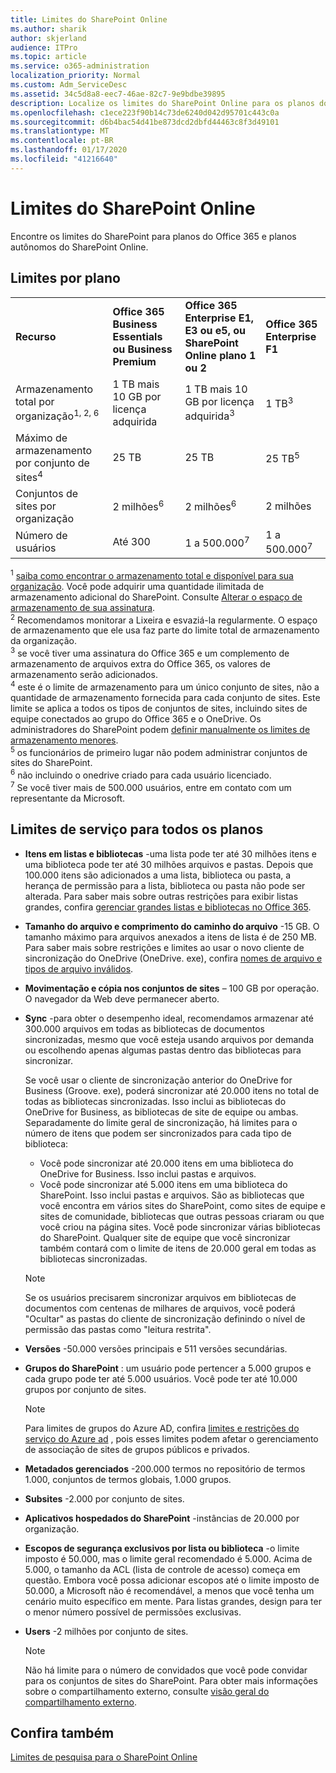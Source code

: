 ```yaml
---
title: Limites do SharePoint Online
ms.author: sharik
author: skjerland
audience: ITPro
ms.topic: article
ms.service: o365-administration
localization_priority: Normal
ms.custom: Adm_ServiceDesc
ms.assetid: 34c5d8a8-eec7-46ae-82c7-9e9bdbe39895
description: Localize os limites do SharePoint Online para os planos do Office 365 Enterprise e os planos autônomos.
ms.openlocfilehash: c1ece223f90b14c73de6240d042d95701c443c0a
ms.sourcegitcommit: d6b4bac54d41be873dcd2dbfd44463c8f3d49101
ms.translationtype: MT
ms.contentlocale: pt-BR
ms.lasthandoff: 01/17/2020
ms.locfileid: "41216640"
---
```

# <a name="sharepoint-online-limits"></a>Limites do SharePoint Online

Encontre os limites do SharePoint para planos do Office 365 e planos autônomos do SharePoint Online.
  
## <a name="limits-by-plan"></a>Limites por plano 

|||||
|:-----|:-----|:-----|:-----|
|**Recurso** <br/> |**Office 365 Business Essentials ou Business Premium** <br/> |**Office 365 Enterprise E1, E3 ou e5, ou SharePoint Online plano 1 ou 2** <br/> | **Office 365 Enterprise F1** <br/> |
|Armazenamento total por organização<sup>1, 2, 6</sup> <br/> |1 TB mais 10 GB por licença adquirida  <br/> |1 TB mais 10 GB por licença adquirida<sup>3</sup> <br/> |1 TB<sup>3</sup> <br/> |
|Máximo de armazenamento por conjunto de sites<sup>4</sup><br/> |25 TB <br/> |25 TB <br/> |25 TB<sup>5</sup> <br/> |
|Conjuntos de sites por organização  <br/> |2 milhões<sup>6</sup> <br/> |2 milhões<sup>6</sup> <br/> |2 milhões<br/> |
|Número de usuários  <br/> |Até 300  <br/> |1 a 500.000<sup>7</sup> <br/> |1 a 500.000<sup>7</sup> <br/> |
   
<sup>1</sup> [saiba como encontrar o armazenamento total e disponível para sua organização](/sharepoint/manage-site-collection-storage-limits). Você pode adquirir uma quantidade ilimitada de armazenamento adicional do SharePoint. Consulte [Alterar o espaço de armazenamento de sua assinatura](/office365/admin/subscriptions-and-billing/add-storage-space). 
<br/><sup>2</sup> Recomendamos monitorar a Lixeira e esvaziá-la regularmente. O espaço de armazenamento que ele usa faz parte do limite total de armazenamento da organização. 
<br/> <sup>3</sup> se você tiver uma assinatura do Office 365 e um complemento de armazenamento de arquivos extra do Office 365, os valores de armazenamento serão adicionados. 
<br/> <sup>4</sup> este é o limite de armazenamento para um único conjunto de sites, não a quantidade de armazenamento fornecida para cada conjunto de sites. Este limite se aplica a todos os tipos de conjuntos de sites, incluindo sites de equipe conectados ao grupo do Office 365 e o OneDrive. Os administradores do SharePoint podem [definir manualmente os limites de armazenamento menores](/sharepoint/manage-site-collection-storage-limits#manage-individual-site-storage-limits). 
<br/> <sup>5</sup> os funcionários de primeiro lugar não podem administrar conjuntos de sites do SharePoint. 
<br/> <sup>6</sup> não incluindo o onedrive criado para cada usuário licenciado. 
<br/> <sup>7</sup> Se você tiver mais de 500.000 usuários, entre em contato com um representante da Microsoft. 
  
## <a name="service-limits-for-all-plans"></a>Limites de serviço para todos os planos

- **Itens em listas e bibliotecas** -uma lista pode ter até 30 milhões itens e uma biblioteca pode ter até 30 milhões arquivos e pastas. Depois que 100.000 itens são adicionados a uma lista, biblioteca ou pasta, a herança de permissão para a lista, biblioteca ou pasta não pode ser alterada. Para saber mais sobre outras restrições para exibir listas grandes, confira [gerenciar grandes listas e bibliotecas no Office 365](https://support.office.com/article/b4038448-ec0e-49b7-b853-679d3d8fb784). 

- **Tamanho do arquivo e comprimento do caminho do arquivo** -15 GB. O tamanho máximo para arquivos anexados a itens de lista é de 250 MB. Para saber mais sobre restrições e limites ao usar o novo cliente de sincronização do OneDrive (OneDrive. exe), confira [nomes de arquivo e tipos de arquivo inválidos](https://support.office.com/article/64883a5d-228e-48f5-b3d2-eb39e07630fa).

- **Movimentação e cópia nos conjuntos de sites** – 100 GB por operação. O navegador da Web deve permanecer aberto.

- **Sync** -para obter o desempenho ideal, recomendamos armazenar até 300.000 arquivos em todas as bibliotecas de documentos sincronizadas, mesmo que você esteja usando arquivos por demanda ou escolhendo apenas algumas pastas dentro das bibliotecas para sincronizar.

    Se você usar o cliente de sincronização anterior do OneDrive for Business (Groove. exe), poderá sincronizar até 20.000 itens no total de todas as bibliotecas sincronizadas. Isso inclui as bibliotecas do OneDrive for Business, as bibliotecas de site de equipe ou ambas. Separadamente do limite geral de sincronização, há limites para o número de itens que podem ser sincronizados para cada tipo de biblioteca:
    - Você pode sincronizar até 20.000 itens em uma biblioteca do OneDrive for Business. Isso inclui pastas e arquivos. 
    - Você pode sincronizar até 5.000 itens em uma biblioteca do SharePoint. Isso inclui pastas e arquivos. São as bibliotecas que você encontra em vários sites do SharePoint, como sites de equipe e sites de comunidade, bibliotecas que outras pessoas criaram ou que você criou na página sites. Você pode sincronizar várias bibliotecas do SharePoint. Qualquer site de equipe que você sincronizar também contará com o limite de itens de 20.000 geral em todas as bibliotecas sincronizadas.

    > [!NOTE]
    > Se os usuários precisarem sincronizar arquivos em bibliotecas de documentos com centenas de milhares de arquivos, você poderá "Ocultar" as pastas do cliente de sincronização definindo o nível de permissão das pastas como "leitura restrita". 

- **Versões** -50.000 versões principais e 511 versões secundárias.

- **Grupos do SharePoint** : um usuário pode pertencer a 5.000 grupos e cada grupo pode ter até 5.000 usuários. Você pode ter até 10.000 grupos por conjunto de sites.
    > [!NOTE]
    > Para limites de grupos do Azure AD, confira [limites e restrições do serviço do Azure ad](https://docs.microsoft.com/azure/active-directory/users-groups-roles/directory-service-limits-restrictions) , pois esses limites podem afetar o gerenciamento de associação de sites de grupos públicos e privados. 
- **Metadados gerenciados** -200.000 termos no repositório de termos 1.000, conjuntos de termos globais, 1.000 grupos.

- **Subsites** -2.000 por conjunto de sites.

- **Aplicativos hospedados do SharePoint** -instâncias de 20.000 por organização.

- **Escopos de segurança exclusivos por lista ou biblioteca** -o limite imposto é 50.000, mas o limite geral recomendado é 5.000. Acima de 5.000, o tamanho da ACL (lista de controle de acesso) começa em questão. Embora você possa adicionar escopos até o limite imposto de 50.000, a Microsoft não é recomendável, a menos que você tenha um cenário muito específico em mente. Para listas grandes, design para ter o menor número possível de permissões exclusivas.

- **Users** -2 milhões por conjunto de sites.
    > [!NOTE]
    > Não há limite para o número de convidados que você pode convidar para os conjuntos de sites do SharePoint. Para obter mais informações sobre o compartilhamento externo, consulte [visão geral do compartilhamento externo](https://docs.microsoft.com/sharepoint/external-sharing-overview).
## <a name="see-also"></a>Confira também

[Limites de pesquisa para o SharePoint Online](https://docs.microsoft.com/sharepoint/search-limits)
